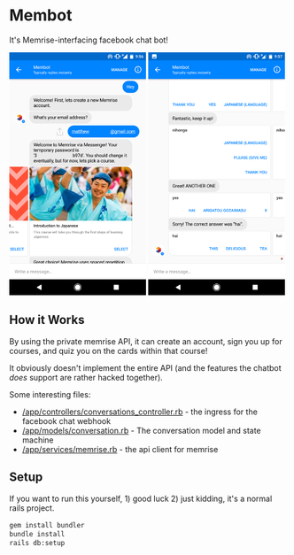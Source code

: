 # Membot

It's Memrise-interfacing facebook chat bot!

<img src="media/example1.png" width="49%">
<img src="media/example2.png" width="49%">

## How it Works

By using the private memrise API, it can create an account, sign you up for courses, and quiz you on the cards within that course!

It obviously doesn't implement the entire API (and the features the chatbot _does_ support are rather hacked together).

Some interesting files:

- [/app/controllers/conversations_controller.rb](/app/controllers/conversations_controller.rb) - the ingress for the facebook chat webhook
- [/app/models/conversation.rb](/app/models/conversation.rb) - The conversation model and state machine
- [/app/services/memrise.rb](/app/services/memrise.rb) - the api client for memrise

## Setup

If you want to run this yourself, 1) good luck 2) just kidding, it's a normal rails project.

```
gem install bundler
bundle install
rails db:setup

```
